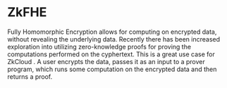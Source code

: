 # ZkFHE

Fully Homomorphic Encryption allows for computing on encrypted data, without revealing the underlying data. Recently there has been increased exploration into utilizing zero-knowledge proofs for proving the computations performed on the cyphertext. This is a great use case for ZkCloud . A user encrypts the data, passes it as an input to a prover program, which runs some computation on the encrypted data and then returns a proof.
